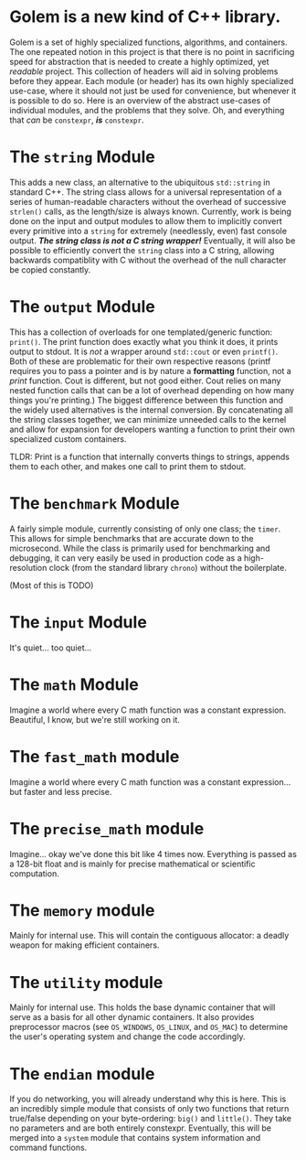 # Golem is a new kind of C++ library.

Golem is a set of highly specialized functions, algorithms, and containers. The one repeated notion in this project is that there is no point in sacrificing speed for abstraction that is needed to create a highly optimized, yet *readable* project.
This collection of headers will aid in solving problems before they appear. Each module (or header) has its own highly specialized use-case, where it should not just be used for convenience, but whenever it is possible to do so.
Here is an overview of the abstract use-cases of individual modules, and the problems that they solve. Oh, and everything that *can* be `constexpr`, ***is*** `constexpr`.

# The `string` Module

This adds a new class, an alternative to the ubiquitous `std::string` in standard C++. The string class allows for a universal representation of a series of human-readable characters without the overhead of successive `strlen()` calls,
as the length/size is always known. Currently, work is being done on the input and output modules to allow them to implicitly convert every primitive into a `string` for extremely (needlessly, even) fast console output.
***The string class is not a C string wrapper!*** Eventually, it will also be possible to efficiently convert the `string` class into a C string, allowing backwards compatiblity with C without the overhead of the null character be copied constantly.

# The `output` Module

This has a collection of overloads for one templated/generic function: `print()`. The print function does exactly what you think it does, it prints output to stdout. It is *not* a wrapper around `std::cout` or even `printf()`.
Both of these are problematic for their own respective reasons (printf requires you to pass a pointer and is by nature a **formatting** function, not a *print* function. Cout is different, but not good either. Cout relies on many nested function calls that can
be a lot of overhead depending on how many things you're printing.) The biggest difference between this function and the widely used alternatives is the internal conversion. By concatenating all the string classes together, 
we can minimize unneeded calls to the kernel and allow for expansion for developers wanting a function to print their own specialized custom containers.  

TLDR: Print is a function that internally converts things to strings, appends them to each other, and makes one call to print them to stdout.

# The `benchmark` Module

A fairly simple module, currently consisting of only one class; the `timer`. This allows for simple benchmarks that are accurate down to the microsecond. While the class is primarily used for benchmarking and debugging, it can very easily
be used in production code as a high-resolution clock (from the standard library `chrono`) without the boilerplate.

(Most of this is TODO)

# The `input` Module

It's quiet... too quiet...

# The `math` Module

Imagine a world where every C math function was a constant expression. Beautiful, I know, but we're still working on it.

# The `fast_math` module

Imagine a world where every C math function was a constant expression... but faster and less precise.

# The `precise_math` module

Imagine... okay we've done this bit like 4 times now. Everything is passed as a 128-bit float and is mainly for precise mathematical or scientific computation.

# The `memory` module

Mainly for internal use. This will contain the contiguous allocator: a deadly weapon for making efficient containers.

# The `utility` module

Mainly for internal use. This holds the base dynamic container that will serve as a basis for all other dynamic containers. It also provides preprocessor macros (see `OS_WINDOWS`, `OS_LINUX`, and `OS_MAC`) to determine the user's operating system and change the code accordingly.

# The `endian` module

If you do networking, you will already understand why this is here. This is an incredibly simple module that consists of only two functions that return true/false depending on your byte-ordering: `big()` and `little()`. They take no parameters and are both entirely constexpr. Eventually, this will be merged into a `system` module that contains system information and command functions.
